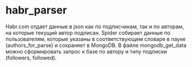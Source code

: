# habr_parser

Habr.com отдает данные в json как по  подписчикам, так и по авторам, на которые текущий автор подписан. Spider собирает данные по пользователям, которые указаны в соответствующем словаре в пауке (authors_for_parse) и сохраняет в MongoDB. В файле mongodb_get_data можно сформировать запрос к базе по автору и типу подписки (followers, followed).

